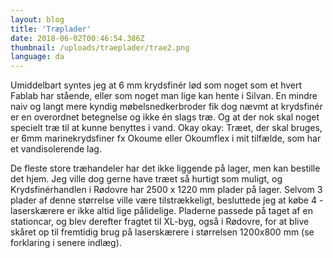 ```yaml
---
layout: blog
title: 'Træplader'
date: 2018-06-02T00:46:54.386Z
thumbnail: /uploads/traeplader/trae2.png
language: da
---
```


Umiddelbart syntes jeg at 6 mm krydsfinér lød som noget som et hvert Fablab har stående, eller som noget man lige kan hente i Silvan. En mindre naiv og langt mere kyndig møbelsnedkerbroder fik dog nævmt at krydsfinér er en overordnet betegnelse og ikke én slags træ. Og at der nok skal noget specielt træ til at kunne benyttes i vand. Okay okay: Træet, der skal bruges, er 6mm marinekrydsfiner fx Okoume eller Okoumflex i mit tilfælde, som har et vandisolerende lag.

De fleste store træhandeler har det ikke liggende på lager, men kan bestille det hjem. Jeg ville dog gerne have træet så hurtigt som muligt, og Krydsfinérhandlen i Rødovre har 2500 x 1220 mm plader på lager. Selvom 3 plader af denne størrelse ville være tilstrækkeligt, besluttede jeg at købe 4 - laserskærere er ikke altid lige pålidelige. Pladerne passede på taget af en stationcar, og blev derefter fragtet til XL-byg, også i Rødovre, for at blive skåret op til fremtidig brug på laserskærere i størrelsen 1200x800 mm (se forklaring i senere indlæg). 

<div class="dual-image-container">
  <img src="/uploads/traeplader/trae1.png" alt="" class="dual-image-container__img" />
  <img src="/uploads/traeplader/trae2.png" alt="" class="dual-image-container__img" />
</div>

